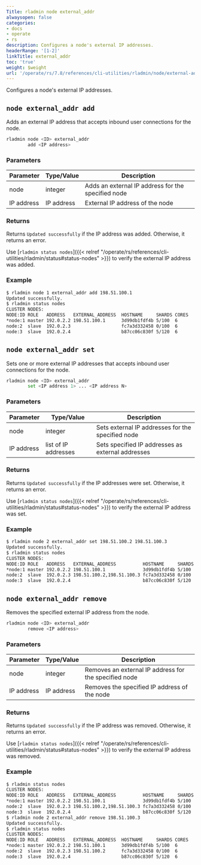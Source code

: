 ```yaml
---
Title: rladmin node external_addr
alwaysopen: false
categories:
- docs
- operate
- rs
description: Configures a node's external IP addresses.
headerRange: '[1-2]'
linkTitle: external_addr
toc: 'true'
weight: $weight
url: '/operate/rs/7.8/references/cli-utilities/rladmin/node/external-addr/'
---
```


Configures a node's external IP addresses.

## `node external_addr add`

Adds an external IP address that accepts inbound user connections for the node.

```sh
rladmin node <ID> external_addr
        add <IP address>
```

### Parameters

| Parameter | Type/Value                     | Description                                                                                   |
|-----------|--------------------------------|-----------------------------------------------------------------------------------------------|
| node      | integer                        | Adds an external IP address for the specified node                                               |
| IP address | IP address                     | External IP address of the node                                                               |

### Returns

Returns `Updated successfully` if the IP address was added. Otherwise, it returns an error.

Use [`rladmin status nodes`]({{< relref "/operate/rs/references/cli-utilities/rladmin/status#status-nodes" >}}) to verify the external IP address was added.

### Example

``` sh
$ rladmin node 1 external_addr add 198.51.100.1
Updated successfully.
$ rladmin status nodes
CLUSTER NODES:
NODE:ID ROLE   ADDRESS   EXTERNAL_ADDRESS  HOSTNAME     SHARDS CORES       FREE_RAM         PROVISIONAL_RAM  VERSION   STATUS
*node:1 master 192.0.2.2 198.51.100.1      3d99db1fdf4b 5/100  6           14.75GB/19.54GB  11.15GB/16.02GB  6.2.12-37 OK
node:2  slave  192.0.2.3                   fc7a3d332458 0/100  6           14.75GB/19.54GB  11.24GB/16.02GB  6.2.12-37 OK
node:3  slave  192.0.2.4                   b87cc06c830f 5/120  6           14.75GB/19.54GB  11.15GB/16.02GB  6.2.12-37 OK
```

## `node external_addr set`

Sets one or more external IP addresses that accepts inbound user connections for the node.

```sh
rladmin node <ID> external_addr
        set <IP address 1> ... <IP address N>
```

### Parameters

| Parameter | Type/Value                     | Description                                                                                   |
|-----------|--------------------------------|-----------------------------------------------------------------------------------------------|
| node      | integer                        | Sets external IP addresses for the specified node                                             |
| IP address | list of IP addresses           | Sets specified IP addresses as external addresses                                                 |

### Returns

Returns `Updated successfully` if the IP addresses were set. Otherwise, it returns an error.

Use [`rladmin status nodes`]({{< relref "/operate/rs/references/cli-utilities/rladmin/status#status-nodes" >}}) to verify the external IP address was set.

### Example

``` sh
$ rladmin node 2 external_addr set 198.51.100.2 198.51.100.3
Updated successfully.
$ rladmin status nodes
CLUSTER NODES:
NODE:ID ROLE   ADDRESS   EXTERNAL_ADDRESS          HOSTNAME     SHARDS CORES FREE_RAM        PROVISIONAL_RAM VERSION   STATUS
*node:1 master 192.0.2.2 198.51.100.1              3d99db1fdf4b 5/100  6     14.75GB/19.54GB 11.15GB/16.02GB 6.2.12-37 OK
node:2  slave  192.0.2.3 198.51.100.2,198.51.100.3 fc7a3d332458 0/100  6     14.75GB/19.54GB 11.23GB/16.02GB 6.2.12-37 OK
node:3  slave  192.0.2.4                           b87cc06c830f 5/120  6     14.75GB/19.54GB 11.15GB/16.02GB 6.2.12-37 OK
```
## `node external_addr remove`

Removes the specified external IP address from the node.

```sh
rladmin node <ID> external_addr
        remove <IP address>
```

### Parameters

| Parameter | Type/Value                     | Description                                                                                   |
|-----------|--------------------------------|-----------------------------------------------------------------------------------------------|
| node      | integer                        | Removes an external IP address for the specified node                                            |
| IP address | IP address                     | Removes the specified IP address of the node                                                      |

### Returns

Returns `Updated successfully` if the IP address was removed. Otherwise, it returns an error.

Use [`rladmin status nodes`]({{< relref "/operate/rs/references/cli-utilities/rladmin/status#status-nodes" >}}) to verify the external IP address was removed.

### Example

``` sh
$ rladmin status nodes
CLUSTER NODES:
NODE:ID ROLE   ADDRESS   EXTERNAL_ADDRESS          HOSTNAME     SHARDS CORES FREE_RAM        PROVISIONAL_RAM VERSION   STATUS
*node:1 master 192.0.2.2 198.51.100.1              3d99db1fdf4b 5/100  6     14.75GB/19.54GB 11.15GB/16.02GB 6.2.12-37 OK
node:2  slave  192.0.2.3 198.51.100.2,198.51.100.3 fc7a3d332458 0/100  6     14.75GB/19.54GB 11.23GB/16.02GB 6.2.12-37 OK
node:3  slave  192.0.2.4                           b87cc06c830f 5/120  6     14.75GB/19.54GB 11.15GB/16.02GB 6.2.12-37 OK
$ rladmin node 2 external_addr remove 198.51.100.3
Updated successfully.
$ rladmin status nodes
CLUSTER NODES:
NODE:ID ROLE   ADDRESS   EXTERNAL_ADDRESS  HOSTNAME     SHARDS CORES       FREE_RAM         PROVISIONAL_RAM  VERSION   STATUS
*node:1 master 192.0.2.2 198.51.100.1      3d99db1fdf4b 5/100  6           14.74GB/19.54GB  11.14GB/16.02GB  6.2.12-37 OK    
node:2  slave  192.0.2.3 198.51.100.2      fc7a3d332458 0/100  6           14.74GB/19.54GB  11.22GB/16.02GB  6.2.12-37 OK    
node:3  slave  192.0.2.4                   b87cc06c830f 5/120  6           14.74GB/19.54GB  11.14GB/16.02GB  6.2.12-37 OK    
```
